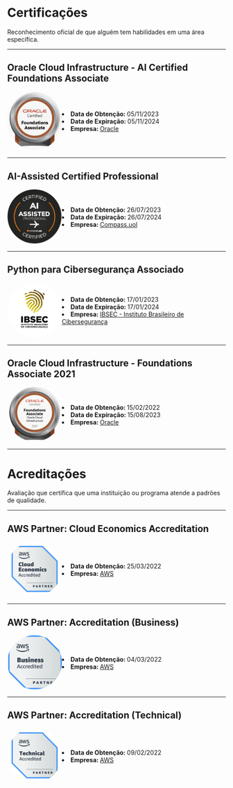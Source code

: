 # Certificações

Reconhecimento oficial de que alguém tem habilidades em uma área específica.

---

## Oracle Cloud Infrastructure - AI Certified Foundations Associate

<div style="display: flex; align-items: center; justify-content: space-between;">
    <div style="width: 25%;">
        <div style="text-align: center;">
            <img src="../imagens/oracle-ai.png" alt="isolated" width="150" style="border-radius: 50%;"/>
        </div>
    </div>
    <div style="width: 75%; align-items: center;">
        <strong><li>Data de Obtenção: </strong>05/11/2023
        <strong><li>Data de Expiração: </strong>05/11/2024
        <strong><li>Empresa: </strong><a href="https://www.oracle.com/">Oracle</a>
    </div>
</div>

---

## AI-Assisted Certified Professional

<div style="display: flex; align-items: center; justify-content: space-between;">
    <div style="width: 25%;">
        <div style="text-align: center;">
            <img src="../imagens/compass-ai-assisted.png" alt="isolated" width="150" style="border-radius: 50%;"/>
        </div>
    </div>
    <div style="width: 75%; align-items: center;">
        <strong><li>Data de Obtenção: </strong>26/07/2023
        <strong><li>Data de Expiração: </strong>26/07/2024
        <strong><li>Empresa: </strong><a href="https://compass.uol/">Compass.uol</a>
    </div>
</div>

---

## Python para Cibersegurança Associado

<div style="display: flex; align-items: center; justify-content: space-between;">
    <div style="width: 25%;">
        <div style="text-align: center;">
            <img src="../imagens/ibsec-python.png" alt="isolated" width="150" style="border-radius: 50%;"/>
        </div>
    </div>
    <div style="width: 75%; align-items: center;">
        <strong><li>Data de Obtenção: </strong>17/01/2023
        <strong><li>Data de Expiração: </strong>17/01/2024
        <strong><li>Empresa: </strong><a href="https://ibsec.com.br/">IBSEC - Instituto Brasileiro de Cibersegurança</a>
    </div>
</div>

---

## Oracle Cloud Infrastructure - Foundations Associate 2021

<div style="display: flex; align-items: center; justify-content: space-between;">
    <div style="width: 25%;">
        <div style="text-align: center;">
            <img src="../imagens/oracle-infra.jpg" alt="isolated" width="150" style="border-radius: 50%;"/>
        </div>
    </div>
    <div style="width: 75%; align-items: center;">
        <strong><li>Data de Obtenção: </strong>15/02/2022
        <strong><li>Data de Expiração: </strong>15/08/2023
        <strong><li>Empresa: </strong><a href="https://www.oracle.com/">Oracle</a>
    </div>
</div>

---

# Acreditações

Avaliação que certifica que uma instituição ou programa atende a padrões de qualidade.

---

## AWS Partner: Cloud Economics Accreditation

<div style="display: flex; align-items: center; justify-content: space-between;">
    <div style="width: 25%;">
        <div style="text-align: center;">
            <img src="../imagens/aws-economics.png" alt="isolated" width="150" style="border-radius: 50%;"/>
        </div>
    </div>
    <div style="width: 75%; align-items: center;">
        <strong><li>Data de Obtenção: </strong>25/03/2022
        <strong><li>Empresa: </strong><a href="https://aws.amazon.com/">AWS</a>
    </div>
</div>

---

## AWS Partner: Accreditation (Business)

<div style="display: flex; align-items: center; justify-content: space-between;">
    <div style="width: 25%;">
        <div style="text-align: center;">
            <img src="../imagens/aws-business.png" alt="isolated" width="150" style="border-radius: 50%;"/>
        </div>
    </div>
    <div style="width: 75%; align-items: center;">
        <strong><li>Data de Obtenção: </strong>04/03/2022
        <strong><li>Empresa: </strong><a href="https://aws.amazon.com/">AWS</a>
    </div>
</div>

---

## AWS Partner: Accreditation (Technical)

<div style="display: flex; align-items: center; justify-content: space-between;">
    <div style="width: 25%;">
        <div style="text-align: center;">
            <img src="../imagens/aws-technical.png" alt="isolated" width="150" style="border-radius: 50%;"/>
        </div>
    </div>
    <div style="width: 75%; align-items: center;">
        <strong><li>Data de Obtenção: </strong>09/02/2022
        <strong><li>Empresa: </strong><a href="https://aws.amazon.com/">AWS</a>
    </div>
</div>